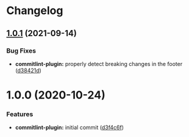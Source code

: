 # Changelog

## [1.0.1](https://github.com/cherryblossom000/comrade-pingu/compare/@comrade-pingu/commitlint-plugin@1.0.0...@comrade-pingu/commitlint-plugin@1.0.1) (2021-09-14)


### Bug Fixes

* **commitlint-plugin:** properly detect breaking changes in the footer ([d38421d](https://github.com/cherryblossom000/comrade-pingu/commit/d38421dc4a855caf918f3319f0950a6ddd13b0ce))

# 1.0.0 (2020-10-24)


### Features

* **commitlint-plugin:** initial commit ([d3f4c6f](https://github.com/cherryblossom000/comrade-pingu/commit/d3f4c6f80db55350b6e355a551dfab9a558a1269))
